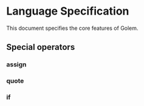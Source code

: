 # Language Specification

This document specifies the core features of Golem.

## Special operators

### assign
### quote
### if
